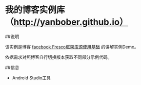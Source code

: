 # 我的博客实例库（http://yanbober.github.io）

##说明

该实例是博客 [facebook Fresco框架库源使用基础](http://yanbober.github.io/2015/04/10/opensource-analysis-20/) 的讲解实例Demo。

依据需求对照博客自行切换版本获取不同部分示例代码。

##信息

- Android Studio工具
